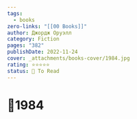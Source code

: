 ```yaml
---
tags:
  - books
zero-links: "[[00 Books]]"
author: Джордж Оруэлл
category: Fiction
pages: "382"
publishDate: 2022-11-24
cover: _attachments/books-cover/1984.jpg
rating: ⭐⭐⭐⭐⭐
status: 🔷 To Read
---
```

# 📔1984